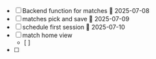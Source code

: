 - [ ] Backend function for matches 📅 2025-07-08 
- [ ] matches pick and save 📅 2025-07-09 
- [ ] schedule first session 📅 2025-07-10
- [ ] match home view
	- [ ] 
- [ ] 